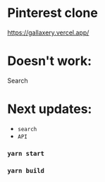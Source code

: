 # Pinterest clone

https://gallaxery.vercel.app/

# Doesn't work:

Search

# Next updates:

- `search`
- `API`

### `yarn start`

### `yarn build`
